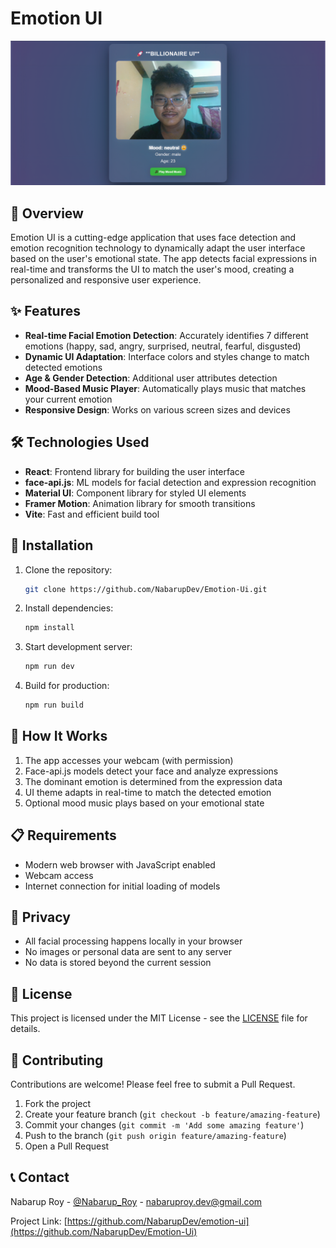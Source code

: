 # Emotion UI

![Emotion UI Banner](./src/assets/githubbanner.png)

## 🚀 Overview

Emotion UI is a cutting-edge application that uses face detection and emotion recognition technology to dynamically adapt the user interface based on the user's emotional state. The app detects facial expressions in real-time and transforms the UI to match the user's mood, creating a personalized and responsive user experience.

## ✨ Features

- **Real-time Facial Emotion Detection**: Accurately identifies 7 different emotions (happy, sad, angry, surprised, neutral, fearful, disgusted)
- **Dynamic UI Adaptation**: Interface colors and styles change to match detected emotions
- **Age & Gender Detection**: Additional user attributes detection
- **Mood-Based Music Player**: Automatically plays music that matches your current emotion
- **Responsive Design**: Works on various screen sizes and devices

## 🛠️ Technologies Used

- **React**: Frontend library for building the user interface
- **face-api.js**: ML models for facial detection and expression recognition
- **Material UI**: Component library for styled UI elements
- **Framer Motion**: Animation library for smooth transitions
- **Vite**: Fast and efficient build tool

## 🔧 Installation

1. Clone the repository:
   ```bash
   git clone https://github.com/NabarupDev/Emotion-Ui.git
   ```

2. Install dependencies:
   ```bash
   npm install
   ```

3. Start development server:
   ```bash
   npm run dev
   ```

4. Build for production:
   ```bash
   npm run build
   ```

## 🎯 How It Works

1. The app accesses your webcam (with permission)
2. Face-api.js models detect your face and analyze expressions
3. The dominant emotion is determined from the expression data
4. UI theme adapts in real-time to match the detected emotion
5. Optional mood music plays based on your emotional state

## 📋 Requirements

- Modern web browser with JavaScript enabled
- Webcam access
- Internet connection for initial loading of models

## 🔐 Privacy

- All facial processing happens locally in your browser
- No images or personal data are sent to any server
- No data is stored beyond the current session

## 📝 License

This project is licensed under the MIT License - see the [LICENSE](LICENSE) file for details.

## 🤝 Contributing

Contributions are welcome! Please feel free to submit a Pull Request.

1. Fork the project
2. Create your feature branch (`git checkout -b feature/amazing-feature`)
3. Commit your changes (`git commit -m 'Add some amazing feature'`)
4. Push to the branch (`git push origin feature/amazing-feature`)
5. Open a Pull Request

## 📞 Contact

Nabarup Roy - [@Nabarup_Roy](https://x.com/Nabarup_Roy) - nabaruproy.dev@gmail.com

Project Link: [https://github.com/NabarupDev/emotion-ui](https://github.com/NabarupDev/Emotion-Ui)
